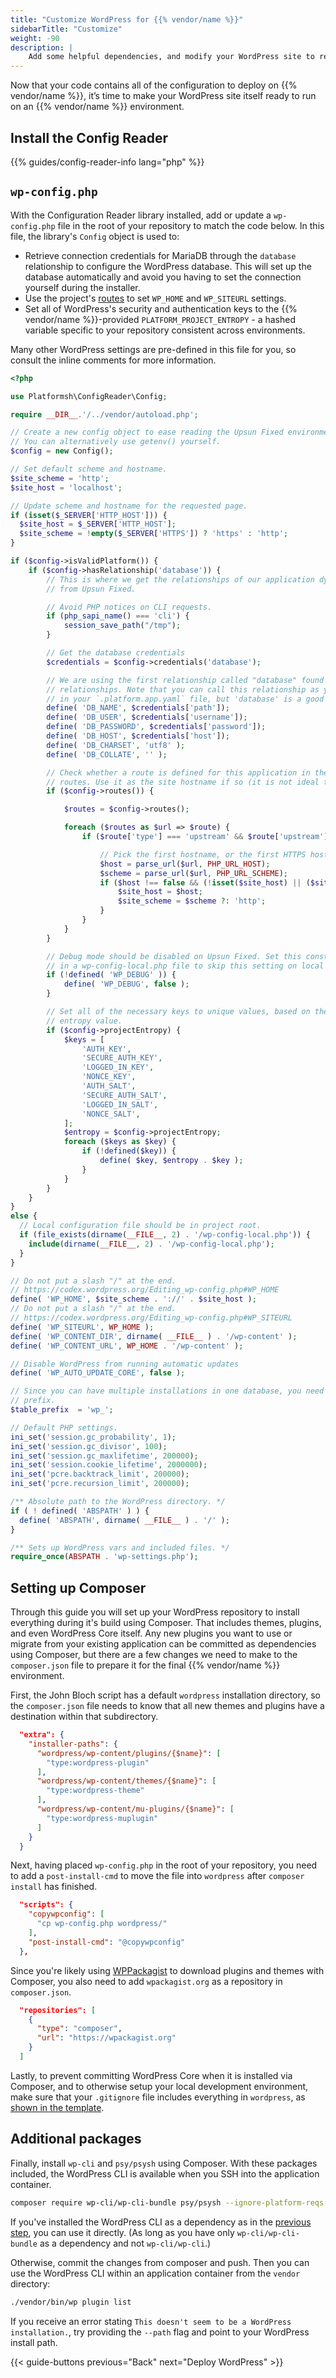 ```yaml
---
title: "Customize WordPress for {{% vendor/name %}}"
sidebarTitle: "Customize"
weight: -90
description: |
    Add some helpful dependencies, and modify your WordPress site to read from an {{% vendor/name %}} environment.
---
```


Now that your code contains all of the configuration to deploy on {{% vendor/name %}}, it’s time to make your WordPress site itself ready to run on an {{% vendor/name %}} environment.

## Install the Config Reader

{{% guides/config-reader-info lang="php" %}}

## `wp-config.php`

With the Configuration Reader library installed, add or update a `wp-config.php` file in the root of your repository to match the code below. In this file, the library's `Config` object is used to:

- Retrieve connection credentials for MariaDB through the `database` relationship to configure the WordPress database. This will set up the database automatically and avoid you having to set the connection yourself during the installer.
- Use the project's [routes](/define-routes/_index.md) to set `WP_HOME` and `WP_SITEURL` settings.
- Set all of WordPress's security and authentication keys to the {{% vendor/name %}}-provided `PLATFORM_PROJECT_ENTROPY` - a hashed variable specific to your repository consistent across environments.

Many other WordPress settings are pre-defined in this file for you, so consult the inline comments for more information.

```php
<?php

use Platformsh\ConfigReader\Config;

require __DIR__.'/../vendor/autoload.php';

// Create a new config object to ease reading the Upsun Fixed environment variables.
// You can alternatively use getenv() yourself.
$config = new Config();

// Set default scheme and hostname.
$site_scheme = 'http';
$site_host = 'localhost';

// Update scheme and hostname for the requested page.
if (isset($_SERVER['HTTP_HOST'])) {
  $site_host = $_SERVER['HTTP_HOST'];
  $site_scheme = !empty($_SERVER['HTTPS']) ? 'https' : 'http';
}

if ($config->isValidPlatform()) {
	if ($config->hasRelationship('database')) {
		// This is where we get the relationships of our application dynamically
		// from Upsun Fixed.

		// Avoid PHP notices on CLI requests.
		if (php_sapi_name() === 'cli') {
			session_save_path("/tmp");
		}

		// Get the database credentials
		$credentials = $config->credentials('database');

		// We are using the first relationship called "database" found in your
		// relationships. Note that you can call this relationship as you wish
		// in your `.platform.app.yaml` file, but 'database' is a good name.
		define( 'DB_NAME', $credentials['path']);
		define( 'DB_USER', $credentials['username']);
		define( 'DB_PASSWORD', $credentials['password']);
		define( 'DB_HOST', $credentials['host']);
		define( 'DB_CHARSET', 'utf8' );
		define( 'DB_COLLATE', '' );

		// Check whether a route is defined for this application in the Upsun Fixed
		// routes. Use it as the site hostname if so (it is not ideal to trust HTTP_HOST).
		if ($config->routes()) {

			$routes = $config->routes();

			foreach ($routes as $url => $route) {
				if ($route['type'] === 'upstream' && $route['upstream'] === $config->applicationName) {

					// Pick the first hostname, or the first HTTPS hostname if one exists.
					$host = parse_url($url, PHP_URL_HOST);
					$scheme = parse_url($url, PHP_URL_SCHEME);
					if ($host !== false && (!isset($site_host) || ($site_scheme === 'http' && $scheme === 'https'))) {
						$site_host = $host;
						$site_scheme = $scheme ?: 'http';
					}
				}
			}
		}

		// Debug mode should be disabled on Upsun Fixed. Set this constant to true
		// in a wp-config-local.php file to skip this setting on local development.
		if (!defined( 'WP_DEBUG' )) {
			define( 'WP_DEBUG', false );
		}

		// Set all of the necessary keys to unique values, based on the Upsun Fixed
		// entropy value.
		if ($config->projectEntropy) {
			$keys = [
				'AUTH_KEY',
				'SECURE_AUTH_KEY',
				'LOGGED_IN_KEY',
				'NONCE_KEY',
				'AUTH_SALT',
				'SECURE_AUTH_SALT',
				'LOGGED_IN_SALT',
				'NONCE_SALT',
			];
			$entropy = $config->projectEntropy;
			foreach ($keys as $key) {
				if (!defined($key)) {
					define( $key, $entropy . $key );
				}
			}
		}
	}
}
else {
  // Local configuration file should be in project root.
  if (file_exists(dirname(__FILE__, 2) . '/wp-config-local.php')) {
    include(dirname(__FILE__, 2) . '/wp-config-local.php');
  }
}

// Do not put a slash "/" at the end.
// https://codex.wordpress.org/Editing_wp-config.php#WP_HOME
define( 'WP_HOME', $site_scheme . '://' . $site_host );
// Do not put a slash "/" at the end.
// https://codex.wordpress.org/Editing_wp-config.php#WP_SITEURL
define( 'WP_SITEURL', WP_HOME );
define( 'WP_CONTENT_DIR', dirname( __FILE__ ) . '/wp-content' );
define( 'WP_CONTENT_URL', WP_HOME . '/wp-content' );

// Disable WordPress from running automatic updates
define( 'WP_AUTO_UPDATE_CORE', false );

// Since you can have multiple installations in one database, you need a unique
// prefix.
$table_prefix  = 'wp_';

// Default PHP settings.
ini_set('session.gc_probability', 1);
ini_set('session.gc_divisor', 100);
ini_set('session.gc_maxlifetime', 200000);
ini_set('session.cookie_lifetime', 2000000);
ini_set('pcre.backtrack_limit', 200000);
ini_set('pcre.recursion_limit', 200000);

/** Absolute path to the WordPress directory. */
if ( ! defined( 'ABSPATH' ) ) {
  define( 'ABSPATH', dirname( __FILE__ ) . '/' );
}

/** Sets up WordPress vars and included files. */
require_once(ABSPATH . 'wp-settings.php');
```

## Setting up Composer

Through this guide you will set up your WordPress repository to install everything during it's build using Composer. That includes themes, plugins, and even WordPress Core itself. Any new plugins you want to use or migrate from your existing application can be committed as dependencies using Composer, but there are a few changes we need to make to the `composer.json` file to prepare it for the final {{% vendor/name %}} environment.

First, the John Bloch script has a default `wordpress` installation directory, so the `composer.json` file needs to know that all new themes and plugins have a destination within that subdirectory.

```json
  "extra": {
    "installer-paths": {
      "wordpress/wp-content/plugins/{$name}": [
        "type:wordpress-plugin"
      ],
      "wordpress/wp-content/themes/{$name}": [
        "type:wordpress-theme"
      ],
      "wordpress/wp-content/mu-plugins/{$name}": [
        "type:wordpress-muplugin"
      ]
    }
  }
```

Next, having placed `wp-config.php` in the root of your repository, you need to add a `post-install-cmd` to move the file into `wordpress` after `composer install` has finished.

```json
  "scripts": {
    "copywpconfig": [
      "cp wp-config.php wordpress/"
    ],
    "post-install-cmd": "@copywpconfig"
  },
```

Since you're likely using [WPPackagist](https://wpackagist.org/) to download plugins and themes with Composer, you also need to add `wpackagist.org` as a repository in `composer.json`.

```json
  "repositories": [
    {
      "type": "composer",
      "url": "https://wpackagist.org"
    }
  ]
```

Lastly, to prevent committing WordPress Core when it is installed via Composer, and to otherwise setup your local development environment, make sure that your `.gitignore` file includes everything in `wordpress`, as [shown in the template](https://github.com/platformsh-templates/wordpress-composer/blob/master/.gitignore).

## Additional packages

Finally, install `wp-cli` and `psy/psysh` using Composer.
With these packages included, the WordPress CLI is available when you SSH into the application container.

```bash
composer require wp-cli/wp-cli-bundle psy/psysh --ignore-platform-reqs
```

If you've installed the WordPress CLI as a dependency as in the [previous step](/guides/wordpress/deploy/configure.md#configure-apps-in-platformappyaml),
you can use it directly.
(As long as you have only `wp-cli/wp-cli-bundle` as a dependency and not `wp-cli/wp-cli`.)

Otherwise, commit the changes from composer and push.
Then you can use the WordPress CLI within an application container from the `vendor` directory:

```bash
./vendor/bin/wp plugin list
```

If you receive an error stating `This doesn't seem to be a WordPress installation.`,
try providing the `--path` flag and point to your WordPress install path.

{{< guide-buttons previous="Back" next="Deploy WordPress" >}}
